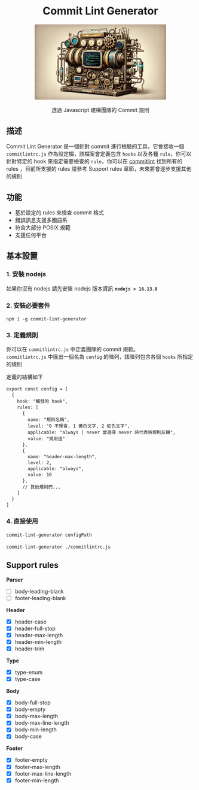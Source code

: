 <div align="center">
<h1 align="center">Commit Lint Generator</h1>
<img width="70%" height="50%" src="./commit_lint_generator.png">

透過 Javascript 建構團隊的 Commit 規則
</div>

## 描述
Commit Lint Generator 是一個針對 commit 進行檢驗的工具，它會接收一個 `commitlintrc.js` 作為設定檔，該檔案會定義包含 `hooks` 以及各種 `rule`，你可以針對特定的 hook 來指定需要檢查的 `rule`，你可以在 [commitlint](https://commitlint.js.org/#/reference-rules) 找到所有的 rules ，目前所支援的 rules 請參考 Support rules 章節，未來將會逐步支援其他的規則  

## 功能
- 基於設定的 rules 來檢查 commit 格式
- 錯誤訊息支援多國語系
- 符合大部分 POSIX 規範
- 支援任何平台

## 基本設置
### 1. 安裝 nodejs
如果你沒有 nodejs 請先安裝 nodejs
版本資訊 **`nodejs > 16.13.0`**

### 2. 安裝必要套件
```
npm i -g commit-lint-generator
```

### 3. 定義規則
你可以在 `commitlintrc.js` 中定義團隊的 commit 規範。  
`commitlintrc.js` 中匯出一個名為 `config` 的陣列，該陣列包含各個 `hooks` 所指定的規則

定義的結構如下
```javascript=
export const config = [
  {
    hook: "觸發的 hook",
    rules: [
      {
        name: "規則名稱",
        level: "0 不理會, 1 黃色文字, 2 紅色文字",
        applicable: "always | never 當選擇 never 時代表將規則反轉",
        value: "規則值"
      },
      {
        name: "header-max-length",
        level: 2,
        applicable: "always",
        value: 10
      },
      // 其他規則們...
    ]
  }
]
```

### 4. 直接使用
```bash=
commit-lint-generator configPath

commit-lint-generator ./commitlintrc.js
```

## Support rules
**Parser**
- [ ] body-leading-blank
- [ ] footer-leading-blank

**Header**
- [x] header-case
- [x] header-full-stop
- [x] header-max-length
- [x] header-min-length
- [x] header-trim

**Type** 
- [x] type-enum
- [x] type-case

**Body**
- [x] body-full-stop
- [x] body-empty
- [x] body-max-length
- [x] body-max-line-length
- [x] body-min-length
- [x] body-case

**Footer**
- [x] footer-empty
- [x] footer-max-length
- [x] footer-max-line-length
- [x] footer-min-length

